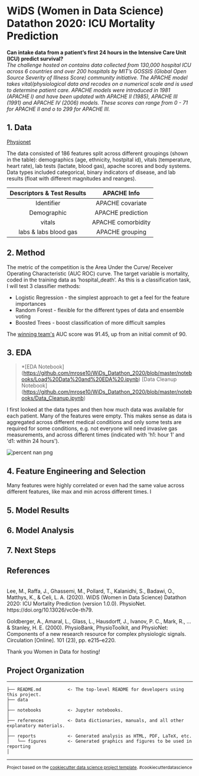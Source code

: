 # WiDS (Women in Data Science) Datathon 2020: ICU Mortality Prediction</h3>

**Can intake data from a patient’s first 24 hours in the Intensive Care Unit (ICU) predict survival?**
<br/>
*The challenge hosted on contains data collected from 130,000 hospital ICU across 6 countries and over 200 hospitals by MIT’s GOSSIS (Global Open Source Severity of Illness Score) community initiative. The APACHE model takes vital/physiological data and recodes on a numerical scale and is used to determine patient care. APACHE models were introduced in 1981 (APACHE I)  and have been updated with APACHE II (1985), APACHE III (1991) and APACHE IV (2006) models. These scores can range from 0 - 71 for APACHE II and o to 299 for APACHE III.* 

## 1. Data

[Physionet](https://physionet.org/content/widsdatathon2020/1.0.0/) 


The data consisted of 186 features split across different groupings (shown in the table): demographics (age, ethnicity, hostpital id), vitals (temperature, heart rate), lab tests (lactate, blood gas), apache scores and body systems. Data types included categorical, binary indicators of disease, and lab results (float with  different magnitudes and reanges). 
 
| Descriptors & Test Results    |    APACHE Info        |   
| :----:                        |    :----:            |   
| Identifier            | APACHE covariate     |
| Demographic           | APACHE prediction    |
| vitals                | APACHE comorbidity   |
| labs & labs blood gas | APACHE grouping      |

## 2. Method 

The metric of the competition is the Area Under the Curve/ Receiver Operating Characteristic (AUC ROC) curve. The target variable is mortality, coded in the training data as ‘hospital_death’. As this is a classification task, I will test 3 classifier methods:

* Logistic Regression - the simplest approach to get a feel for the feature importances
* Random Forest - flexible for the different types of data and ensemble voting
* Boosted Trees - boost classification of more difficult samples

The [winning team's](https://www.kaggle.com/c/widsdatathon2020/discussion/133189) AUC score was 91.45, up from an initial commit of 90. 

## 3. EDA

> *[EDA Notebook] (https://github.com/mrose10/WiDs_Datathon_2020/blob/master/notebooks/Load%20Data%20and%20EDA%20.ipynb)
[Data Cleanup Notebook] (https://github.com/mrose10/WiDs_Datathon_2020/blob/master/notebooks/Data_Cleanup.ipynb)

I first looked at the data types and then how much data was available for each patient. Many of the features were empty. This makes sense as data is aggregated across different medical conditions and only some tests are required for some conditions, e.g. not everyone will need invasive gas measurements, and across different times (indicated with 'h1: hour 1' and 'd1: within 24 hours'). 

![percent nan png](https://github.com/mrose10/WiDs_Datathon_2020/blob/master/reports/figures/Screenshot%20Missing%20values.png)

## 4. Feature Engineering and Selection

Many features were highly correlated or even had the same value across different features, like max and min across different times. I

## 5. Model Results

## 6. Model Analysis

## 7. Next Steps

 

## References
<br/>
Lee, M., Raffa, J., Ghassemi, M., Pollard, T., Kalanidhi, S., Badawi, O., Matthys, K., & Celi, L. A. (2020). WiDS (Women in Data Science) Datathon 2020: ICU Mortality Prediction (version 1.0.0). PhysioNet. https://doi.org/10.13026/vc0e-th79.

Goldberger, A., Amaral, L., Glass, L., Hausdorff, J., Ivanov, P. C., Mark, R., ... & Stanley, H. E. (2000). PhysioBank, PhysioToolkit, and PhysioNet: Components of a new research resource for complex physiologic signals. Circulation [Online]. 101 (23), pp. e215–e220.

Thank you Women in Data for hosting!

## Project Organization
------------

    ├── README.md          <- The top-level README for developers using this project.
    ├── data
    │
    ├── notebooks          <- Jupyter notebooks. 
    │
    ├── references         <- Data dictionaries, manuals, and all other explanatory materials.
    │
    ├── reports            <- Generated analysis as HTML, PDF, LaTeX, etc.
    │   └── figures        <- Generated graphics and figures to be used in reporting
    │
--------

<p><small>Project based on the <a target="_blank" href="https://drivendata.github.io/cookiecutter-data-science/">cookiecutter data science project template</a>. #cookiecutterdatascience</small></p>
